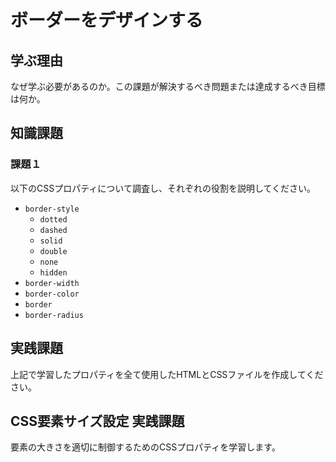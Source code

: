 # ボーダーをデザインする

## 学ぶ理由

なぜ学ぶ必要があるのか。この課題が解決するべき問題または達成するべき目標は何か。

## 知識課題

### 課題１

以下のCSSプロパティについて調査し、それぞれの役割を説明してください。

- `border-style`
  - `dotted`
  - `dashed`
  - `solid`
  - `double`
  - `none`
  - `hidden`
- `border-width`
- `border-color`
- `border`
- `border-radius`

## 実践課題

上記で学習したプロパティを全て使用したHTMLとCSSファイルを作成してください。

## CSS要素サイズ設定 実践課題

要素の大きさを適切に制御するためのCSSプロパティを学習します。
